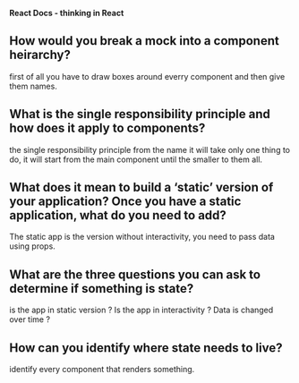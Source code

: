 **React Docs - thinking in React**

## How would you break a mock into a component heirarchy?

first of all you have to draw boxes around everry component and then give them names.

## What is the single responsibility principle and how does it apply to components?

the single responsibility principle from the name it will take only one thing to do, it will start from the main component until the smaller to them all. 

## What does it mean to build a ‘static’ version of your application? Once you have a static application, what do you need to add?

The static app is the version without interactivity, you need to pass data using props.

## What are the three questions you can ask to determine if something is state?

is the app in static version ?
Is the app in interactivity ?
Data is changed over time ?


## How can you identify where state needs to live?

identify every component that renders something.
